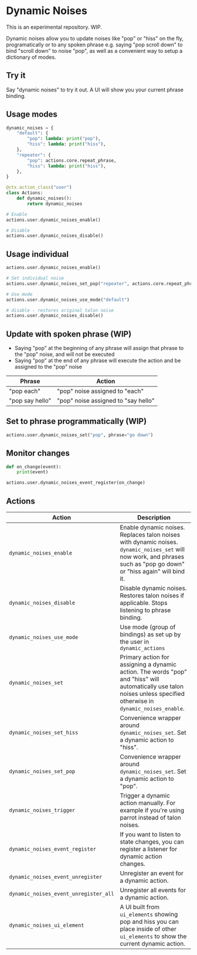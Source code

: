 # Dynamic Noises

This is an experimental repository. WIP.

Dynamic noises allow you to update noises like "pop" or "hiss" on the fly, programatically or to any spoken phrase e.g. saying "pop scroll down" to bind "scroll down" to noise "pop", as well as a convenient way to setup a dictionary of modes.

## Try it
Say "dynamic noises" to try it out. A UI will show you your current phrase binding.

## Usage modes
```python
dynamic_noises = {
    "default": {
        "pop": lambda: print("pop"),
        "hiss": lambda: print("hiss"),
    },
    "repeater": {
        "pop": actions.core.repeat_phrase,
        "hiss": lambda: print("hiss"),
    },
}

@ctx.action_class("user")
class Actions:
    def dynamic_noises():
        return dynamic_noises

# Enable
actions.user.dynamic_noises_enable()

# Disable
actions.user.dynamic_noises_disable()
```

## Usage individual
```python
actions.user.dynamic_noises_enable()

# Set individual noise
actions.user.dynamic_noises_set_pop("repeater", actions.core.repeat_phrase)

# Use mode
actions.user.dynamic_noises_use_mode("default")

# disable - restores original talon noise
actions.user.dynamic_noises_disable()
```


## Update with spoken phrase (WIP)
- Saying "pop" at the beginning of any phrase will assign that phrase to the "pop" noise, and will not be executed
- Saying "pop" at the end of any phrase will execute the action and be assigned to the "pop" noise

| Phrase | Action |
| --- | --- |
| "pop each" | "pop" noise assigned to "each" |
| "pop say hello" | "pop" noise assigned to "say hello" |

## Set to phrase programmatically (WIP)
```python
actions.user.dynamic_noises_set("pop", phrase="go down")
```

## Monitor changes
```python
def on_change(event):
    print(event)

actions.user.dynamic_noises_event_register(on_change)
```

## Actions
| Action | Description |
| --- | --- |
| `dynamic_noises_enable` | Enable dynamic noises. Replaces talon noises with dynamic noises. `dynamic_noises_set` will now work, and phrases such as "pop go down" or "hiss again" will bind it. |
| `dynamic_noises_disable` | Disable dynamic noises. Restores talon noises if applicable.  Stops listening to phrase binding. |
| `dynamic_noises_use_mode` | Use mode (group of bindings) as set up by the user in `dynamic_actions`
| `dynamic_noises_set` | Primary action for assigning a dynamic action. The words "pop" and "hiss" will automatically use talon noises unless specified otherwise in `dynamic_noises_enable`. |
| `dynamic_noises_set_hiss` | Convenience wrapper around `dynamic_noises_set`. Set a dynamic action to "hiss". |
| `dynamic_noises_set_pop` | Convenience wrapper around `dynamic_noises_set`. Set a dynamic action to "pop". |
| `dynamic_noises_trigger` | Trigger a dynamic action manually. For example if you're using parrot instead of talon noises. |
| `dynamic_noises_event_register` | If you want to listen to state changes, you can register a listener for dynamic action changes. |
| `dynamic_noises_event_unregister` | Unregister an event for a dynamic action. |
| `dynamic_noises_event_unregister_all` | Unregister all events for a dynamic action. |
| `dynamic_noises_ui_element` | A UI built from `ui_elements` showing pop and hiss you can place inside of other `ui_elements` to show the current dynamic action. |